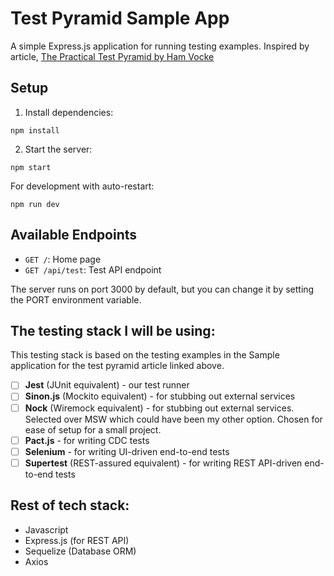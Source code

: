 # Test Pyramid Sample App

A simple Express.js application for running testing examples. Inspired by article, [The Practical Test Pyramid by Ham Vocke](https://martinfowler.com/articles/practical-test-pyramid.html)

## Setup

1. Install dependencies:
```
npm install
```

2. Start the server:
```
npm start
```

For development with auto-restart:
```
npm run dev
```

## Available Endpoints

- `GET /`: Home page
- `GET /api/test`: Test API endpoint

The server runs on port 3000 by default, but you can change it by setting the PORT environment variable.

## The testing stack I will be using:
This testing stack is based on the testing examples in the Sample application for the test pyramid article linked above.
- [ ]  **Jest** (JUnit equivalent) - our test runner
- [ ]  **Sinon.js** (Mockito equivalent) - for stubbing out external services
- [ ]  **Nock** (Wiremock equivalent) - for stubbing out external services. Selected over MSW which could have been my other option. Chosen for ease of setup for a small project.
- [ ]  **Pact.js** - for writing CDC tests
- [ ]  **Selenium** - for writing UI-driven end-to-end tests
- [ ]  **Supertest** (REST-assured equivalent) - for writing REST API-driven end-to-end tests

## Rest of tech stack:
- Javascript
- Express.js (for REST API)
- Sequelize (Database ORM)
- Axios 